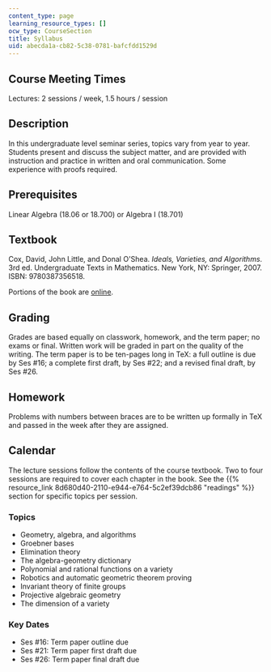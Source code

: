```yaml
---
content_type: page
learning_resource_types: []
ocw_type: CourseSection
title: Syllabus
uid: abecda1a-cb82-5c38-0781-bafcfdd1529d
---
```


Course Meeting Times
--------------------

Lectures: 2 sessions / week, 1.5 hours / session

Description
-----------

In this undergraduate level seminar series, topics vary from year to year. Students present and discuss the subject matter, and are provided with instruction and practice in written and oral communication. Some experience with proofs required.

Prerequisites
-------------

Linear Algebra (18.06 or 18.700) or Algebra I (18.701)

Textbook
--------

Cox, David, John Little, and Donal O'Shea. _Ideals, Varieties, and Algorithms_. 3rd ed. Undergraduate Texts in Mathematics. New York, NY: Springer, 2007. ISBN: 9780387356518.

Portions of the book are [online](http://books.google.com/books?id=yCsDO425PC0C&printsec=frontcover&dq=Ideals,+Varieties,+and+Algorithms#PPA85,M1).

Grading
-------

Grades are based equally on classwork, homework, and the term paper; no exams or final. Written work will be graded in part on the quality of the writing. The term paper is to be ten-pages long in TeX: a full outline is due by Ses #16; a complete first draft, by Ses #22; and a revised final draft, by Ses #26.

Homework
--------

Problems with numbers between braces are to be written up formally in TeX and passed in the week after they are assigned.

Calendar
--------

The lecture sessions follow the contents of the course textbook. Two to four sessions are required to cover each chapter in the book. See the {{% resource_link 8d680d40-2110-e944-e764-5c2ef39dcb86 "readings" %}} section for specific topics per session.

### Topics

*   Geometry, algebra, and algorithms
*   Groebner bases
*   Elimination theory
*   The algebra-geometry dictionary
*   Polynomial and rational functions on a variety
*   Robotics and automatic geometric theorem proving
*   Invariant theory of finite groups
*   Projective algebraic geometry
*   The dimension of a variety

### Key Dates

*   Ses #16: Term paper outline due
*   Ses #21: Term paper first draft due
*   Ses #26: Term paper final draft due